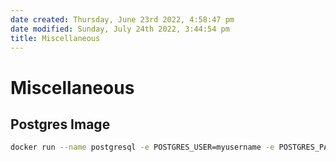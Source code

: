 ```yaml
---
date created: Thursday, June 23rd 2022, 4:58:47 pm
date modified: Sunday, July 24th 2022, 3:44:54 pm
title: Miscellaneous
---
```


# Miscellaneous

## Postgres Image

```bash
docker run --name postgresql -e POSTGRES_USER=myusername -e POSTGRES_PASSWORD=mypassword -p 5432:5432 -v /data:/var/lib/postgresql/data -d postgres
```
